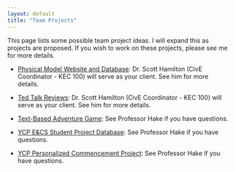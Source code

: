 ```yaml
---
layout: default
title: "Team Projects"
---
```


This page lists some possible team project ideas.  I will expand this as projects are proposed.  If you wish to work on these projects, please see me for more details.

* [Physical Model Website and Database](Physical_Model_Website_and_Database.html): Dr. Scott Hamilton (CivE Coordinator - KEC 100) will serve as your client.  See him for more details.

* [Ted Talk Reviews](TED_Talk_Reviews_CS_Project.pdf): Dr. Scott Hamilton (CivE Coordinator - KEC 100) will serve as your client.  See him for more details.

* [Text-Based Adventure Game](Text_Adventure_Game.html): See Professor Hake if you have questions.

* [YCP E&CS Student Project Database](YCP_ECS_Student_Project_DB.html): See Professor Hake if you have questions.

* [YCP Personalized Commencement Project](Personalized_Commencement_Project.html): See Professor Hake if you have questions.